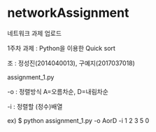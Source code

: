 # networkAssignment
네트워크 과제 업로드

1주차 과제 : Python을 이용한 Quick sort

조 : 정성진(2014040013), 구예지(2017037018)

assignment_1.py

-o : 정렬방식 A=오름차순, D=내림차순

-i : 정렬할 (정수)배열

ex)
$ python assignment_1.py -o AorD -i 1 2 3 5 0

